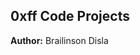 0xff Code Projects
----------------------------------------------------------------
**Author:** Brailinson Disla
